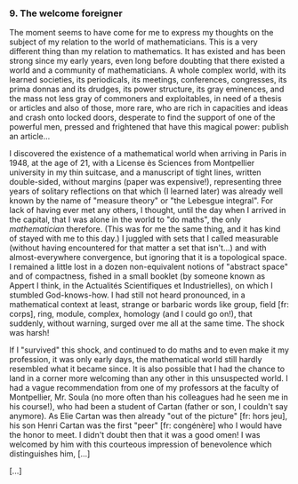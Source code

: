 ### 9. The welcome foreigner
The moment seems to have come for me to express my thoughts on the subject of my relation to the world of mathematicians. This is a very different thing than my relation to mathematics. It has existed and has been strong since my early years, even long before doubting that there existed a world and a community of mathematicians. A whole complex world, with its learned societies, its periodicals, its meetings, conferences, congresses, its prima donnas and its drudges, its power structure, its gray eminences, and the mass not less gray of commoners and exploitables, in need of a thesis or articles and also of those, more rare, who are rich in capacities and ideas and crash onto locked doors, desperate to find the support of one of the powerful men, pressed and frightened that have this magical power: publish an article...

I discovered the existence of a mathematical world when arriving in Paris in 1948, at the age of 21, with a License ès Sciences from Montpellier university in my thin suitcase, and a manuscript of tight lines, written double-sided, without margins (paper was expensive!), representing three years of solitary reflections on that which (I learned later) was already well known by the name of "measure theory" or "the Lebesgue integral". For lack of having ever met any others, I thought, until the day when I arrived in the capital, that I was alone in the world to "do maths", the only _mathematician_ therefore. (This was for me the same thing, and it has kind of stayed with me to this day.) I juggled with sets that I called measurable (without having encountered for that matter a set that isn't...) and with almost-everywhere convergence, but ignoring that it is a topological space. I remained a little lost in a dozen non-equivalent notions of "abstract space" and of compactness, fished in a small booklet (by someone known as Appert I think, in the Actualités Scientifiques et Industrielles), on which I stumbled God-knows-how. I had still not heard pronounced, in a mathematical context at least, strange or barbaric words like group, field [fr: corps], ring, module, complex, homology (and I could go on!), that suddenly, without warning, surged over me all at the same time. The shock was harsh!

If I "survived" this shock, and continued to do maths and to even make it my profession, it was only early days, the mathematical world still hardly resembled what it became since. It is also possible that I had the chance to land in a corner more welcoming than any other in this unsuspected world. I had a vague recommendation from one of my professors at the faculty of Montpellier, Mr. Soula (no more often than his colleagues had he seen me in his course!), who had been a student of Cartan (father or son, I couldn't say anymore). As Elie Cartan was then already "out of the picture" [fr: hors jeu], his son Henri Cartan was the first "peer" [fr: congénère] who I would have the honor to meet. I didn't doubt then that it was a good omen! I was welcomed by him with this courteous impression of benevolence which distinguishes him, [...]

[...]
